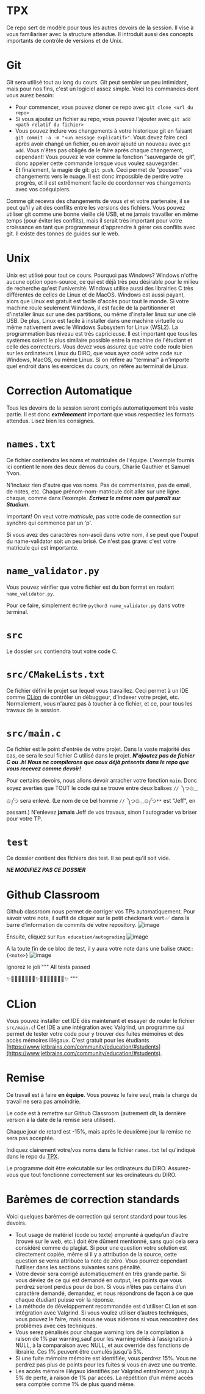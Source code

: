 # TPX

Ce repo sert de modèle pour tous les autres devoirs de la session. Il vise à vous familiariser avec la structure attendue. Il introduit aussi des concepts importants de contrôle de versions et de Unix.

# Git

Git sera utilisé tout au long du cours. Git peut sembler un peu intimidant, mais pour nos fins, c'est un logiciel assez simple. Voici les commandes dont vous aurez besoin:

- Pour commencer, vous pouvez cloner ce repo avec `git clone <url du repo>`
- Si vous ajoutez un fichier au repo, vous pouvez l'ajouter avec `git add <path relatif du fichier>`
- Vous pouvez inclure vos changements à votre historique git en faisant `git commit -a -m "<un message explicatif>"`. Vous devez faire ceci après avoir changé un fichier, ou en avoir ajouté un nouveau avec `git add`. Vous n'êtes pas obligés de le faire après chaque changement, cependant! Vous pouvez le voir comme la fonction "sauvegarde de git", donc appeler cette commande lorsque vous voulez sauvegarder.
- Et finalement, la magie de git: `git push`. Ceci permet de "pousser" vos changements vers le nuage. Il est donc impossible de perdre votre progrès, et il est extrêmement facile de coordonner vos changements avec vos coéquipiers.

Comme git recevra des changements de vous *et* et votre partenaire, il se peut qu'il y ait des conflits entre les versions des fichiers. Vous pouvez utiliser git comme une bonne vieille clé USB, et ne jamais travailler en même temps (pour éviter les conflits), mais il serait très important pour votre croissance en tant que programmeur d'apprendre à gérer ces conflits avec git. Il existe des tonnes de guides sur le web.

# Unix

Unix est utilisé pour tout ce cours. Pourquoi pas Windows? Windows n'offre aucune option open-source, ce qui est déjà très peu désirable pour le milieu de recherche qu'est l'université. Windows utilise aussi des librairies C très différentes de celles de Linux et de MacOS. Windows est aussi payant, alors que Linux est gratuit est facile d'accès pour tout le monde. Si votre machine roule seulement Windows, il est facile de la partitionner et d'installer linux sur une des partitions, ou même d'installer linux sur une clé USB. De plus, Linux est facile à installer dans une machine virtuelle ou même nativement avec le Windows Subsystem for Linux (WSL2).
La programmation bas niveau est très capricieuse. Il est important que tous les systèmes soient le plus similaire possible entre la machine de l'étudiant et celle des correcteurs. Vous devez vous assurez que votre code roule bien sur les ordinateurs Linux du DIRO, que vous ayez codé votre code sur Windows, MacOS, ou même Linux.
Si on réfère au "terminal" à n'importe quel endroit dans les exercices du cours, on réfère au terminal de Linux.


# Correction Automatique

Tous les devoirs de la session seront corrigés automatiquement très vaste partie. Il est donc **_extrêmement_** important que vous respectiez les formats attendus. Lisez bien les consignes.

# `names.txt`

Ce fichier contiendra les noms et matricules de l'équipe. L'exemple fournis ici contient le nom des deux démos du cours, Charlie Gauthier et Samuel Yvon.

N'incluez rien d'autre que vos noms. Pas de commentaires, pas de email, de notes, etc. Chaque prénom-nom-matricule doit aller sur une ligne chaque, comme dans l'exemple. **_Écrivez le même nom qui paraît sur Studium._**

Important! On veut votre *matricule*, pas votre code de connection sur synchro qui commence par un 'p'.

Si vous avez des caractères non-ascii dans votre nom, il se peut que l'ouput du name-validator soit un peu brisé. Ce n'est pas grave: c'est votre matricule qui est importante.

# `name_validator.py`

Vous pouvez vérifier que votre fichier est du bon format en roulant `name_validator.py`.

Pour ce faire, simplement écrire `python3 name_validator.py` dans votre terminal.

# `src`

Le dossier `src` contiendra tout votre code C.

# `src/CMakeLists.txt`

Ce fichier défini le projet sur lequel vous travaillez. Ceci permet à un IDE comme [CLion](https://www.jetbrains.com/clion/) de contrôler un débuggeur, d'indexer votre projet, etc. Normalement, vous n'aurez pas à toucher à ce fichier, et ce, pour tous les travaux de la session.

# `src/main.c`

Ce fichier est le point d'entrée de votre projet. Dans la vaste majorité des cas, ce sera le seul fichier C utilisé dans le projet. **_N'ajoutez pas de fichier C ou .h! Nous ne compilerons que ceux déjà présents dans le repo que vous recevez comme devoir!_**

Pour certains devoirs, nous allons devoir arracher votre fonction `main`. Donc soyez averties que TOUT le code qui se trouve entre deux balises `// ༽つ۞﹏۞༼つ` sera enlevé. (Le nom de ce bel homme `// ༽つ۞﹏۞༼つ**` est "Jeff", en passant.) N'enlevez **jamais** Jeff de vos travaux, sinon l'autograder va briser pour votre TP.

# `test`

Ce dossier contient des fichiers des test. Il se peut qu'il soit vide.

**_NE MODIFIEZ PAS CE DOSSIER_**

# Github Classroom

Github classroom nous permet de corriger vos TPs automatiquement. Pour savoir votre note, il suffit de cliquer sur le petit checkmark vert ✅ dans la barre d'information de commits de votre repository. ![image](https://user-images.githubusercontent.com/31974070/148586322-3b37e39c-d05c-4189-b354-057488001583.png)

Ensuite, cliquez sur `Run education/autograding`
![image](https://user-images.githubusercontent.com/31974070/148586435-362af704-81f1-4cd2-92ff-1ef736ab15ee.png)

A la toute fin de ce bloc de test, il y aura votre note dans une balise `GRADE:{<note>}`
![image](https://user-images.githubusercontent.com/31974070/148586511-69009f6b-a224-4ae1-8012-42522b058d5b.png)

Ignorez le joli
"""
All tests passed

✨🌟💖💎🦄💎💖🌟✨🌟💖💎🦄💎💖🌟✨
"""

# CLion

Vous pouvez installer cet IDE dès maintenant et essayer de rouler le fichier `src/main.c`! Cet IDE a une intégration avec Valgrind, un programme qui permet de tester votre code pour y trouver des fuites mémoires et des accès mémoires illégaux. C'est gratuit pour les étudiants [https://www.jetbrains.com/community/education/#students](https://www.jetbrains.com/community/education/#students).

# Remise

Ce travail est à faire **en équipe**. Vous pouvez le faire seul, mais la charge de travail ne sera pas amoindrie. 

Le code est à remettre sur Github Classroom (autrement dit,
la dernière version à la date de la remise sera utilisée).

Chaque jour de retard est -15%, mais après le deuxième jour la remise ne
sera pas acceptée.

Indiquez clairement votre/vos noms dans le fichier `names.txt` tel qu'indiqué dans le repo du [TPX](https://github.com/IFT2245/TPX).

Le programme doit être exécutable sur les ordinateurs du DIRO. Assurez-vous que tout fonctionne correctement sur les ordinateurs du
DIRO.

# Barèmes de correction standards

Voici quelques barèmes de correction qui seront standard pour tous les devoirs.

- Tout usage de matériel (code ou texte) emprunté à quelqu’un d’autre
    (trouvé sur le web, etc.) doit être dûment mentionné, sans quoi cela
    sera considéré comme du plagiat. Si pour une question votre solution
    est directement copiée, même si il y a attribution de la source,
    cette question se verra attribuée la note de zéro. Vous pourrez
    cependant l’utiliser dans les sections suivantes sans pénalité.
- Votre devoir sera corrigé automatiquement en très grande partie. Si
    vous déviez de ce qui est demandé en output, les points que vous
    perdrez seront perdus pour de bon. Si vous n’êtes pas certains d’un
    caractère demandé, demandez, et nous répondrons
    de façon à ce que chaque étudiant puisse voir la réponse.
- La méthode de développement recommandée est d’utiliser CLion et son
    intégration avec Valgrind. Si vous voulez utiliser d’autres
    techniques, vous pouvez le faire, mais nous ne vous aiderons si vous
    rencontrez des problèmes avec ces techniques.
- Vous serez pénalisés pour chaque warning lors de la compilation à raison de 1% par warning,sauf pour les warning reliés à l’assignation à NULL, à la comparaison avec NULL, et aux override des fonctions de librairie. Ces 1% peuvent être cumulés jusqu'à 5%.
- Si une fuite mémoire mémoire est identifiée, vous perdrez 15%. Vous ne perdrez pas plus de points pour les fuites si vous en avez une ou trente.
- Les accès mémoire illégaux identifiés par Valgrind entraîneront jusqu’à 5% de perte, à raison de 1% par accès. La répétition d’un même accès sera comptée comme 1% de plus quand même.
